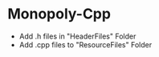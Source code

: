 # Monopoly-Cpp
<ul>
<li>Add .h files in "HeaderFiles" Folder</li>
<li>Add .cpp files to "ResourceFiles" Folder</li>
</ul>

